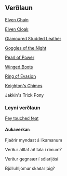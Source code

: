 ## Verðlaun
[Elven Chain](https://www.dndbeyond.com/magic-items/elven-chain)

[Elven Cloak](https://www.dndbeyond.com/magic-items/cloak-of-elvenkind)

[Glamoured Studded Leather](https://www.dndbeyond.com/magic-items/glamoured-studded-leather)

[Goggles of the Night](https://www.dndbeyond.com/magic-items/goggles-of-night)

[Pearl of Power](https://www.dndbeyond.com/magic-items/pearl-of-power)

[Winged Boots](https://www.dndbeyond.com/magic-items/winged-boots)

[Ring of Evasion](https://www.dndbeyond.com/magic-items/ring-of-evasion)

[Keighton's Chimes](/items/Keightons_Chimes.md)

Jakkin's Trick Pony

### Leyni verðlaun
[Fey touched feat](https://www.dndbeyond.com/feats/fey-touched)
#### Aukaverkar:
Fjaðrir myndast á líkamanum

Verður alltaf að tala í rímum?

Verður gegnsær í sólarljósi

Bjölluhljómur skaðar þig?
